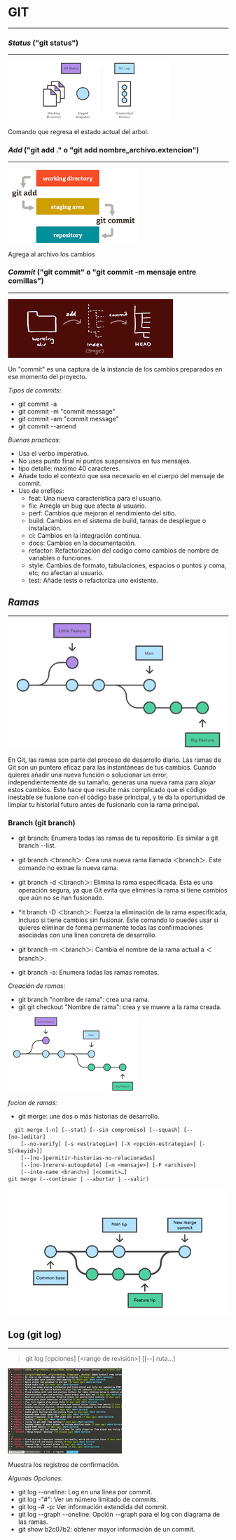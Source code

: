 # GIT
---
### *Status* ("git status")
---
![Status](/resource/Status.png)

Comando que regresa el estado actual del arbol.

### *Add* ("git add ." o "git add nombre_archivo.extencion")
---
![Add](/resource/Add.png)

Agrega al archivo los cambios 

### *Commit* ("git commit" o "git commit -m mensaje entre comillas")
---
![commit](/resource/commit.png)
  
  Un "commit" es una captura de la instancia  de los cambios preparados en ese momento del proyecto.

*Tipos de commits:*
- git commit -a
- git commit -m "commit message"
- git commit -am "commit message"
- git commit --amend

*Buenas practicas:*
- Usa el verbo imperativo.
- No uses punto final ni puntos suspensivos en tus mensajes.
- tipo detalle: maximo 40 caracteres.
- Añade todo el contexto que sea necesario en el cuerpo del mensaje de commit.
- Uso de orefijos:
  * feat: Una nueva característica para el usuario.
  * fix: Arregla un bug que afecta al usuario.
  * perf: Cambios que mejoran el rendimiento del sitio.
  * build: Cambios en el sistema de build, tareas de despliegue o instalación.
  * ci: Cambios en la integración continua.
  * docs: Cambios en la documentación.
  * refactor: Refactorización del código como cambios de nombre de variables o funciones.
  * style: Cambios de formato, tabulaciones, espacios o puntos y coma, etc; no afectan al usuario.
  * test: Añade tests o refactoriza uno existente.

## ***Ramas***
---
![ramas](/resource/ramas.svg)

 En Git, las ramas son parte del proceso de desarrollo diario. Las ramas de Git son un puntero eficaz para las instantáneas de tus cambios. Cuando quieres añadir una nueva función o solucionar un error, independientemente de su tamaño, generas una nueva rama para alojar estos cambios. Esto hace que resulte más complicado que el código inestable se fusione con el código base principal, y te da la oportunidad de limpiar tu historial futuro antes de fusionarlo con la rama principal.
### Branch (git branch)
* git branch:
Enumera todas las ramas de tu repositorio. Es similar a git branch --list.

* git branch ＜branch＞:
Crea una nueva rama llamada ＜branch＞. Este comando no extrae la nueva rama.

* git branch -d ＜branch＞:
Elimina la rama especificada. Esta es una operación segura, ya que Git evita que elimines la rama si tiene cambios que aún no se han fusionado.

* *it branch -D ＜branch＞:
Fuerza la eliminación de la rama especificada, incluso si tiene cambios sin fusionar. Este comando lo puedes usar si quieres eliminar de forma permanente todas las confirmaciones asociadas con una línea concreta de desarrollo.

* git branch -m ＜branch＞:
Cambia el nombre de la rama actual a ＜branch＞.

* git branch -a:
Enumera todas las ramas remotas.

*Creación de ramas:*
* git branch "nombre de rama": crea una rama.
* git git checkout "Nombre de rama": crea y se mueve a la rama creada.

![branch](/resource/branch.png)

*fucion de ramas:*
+ git merge: une dos o más historias de desarrollo.
```
  git merge [-n] [--stat] [--sin compromiso] [--squash] [--[no-]editar]
	[--no-verify] [-s <estrategia>] [-X <opción-estrategia>] [-S[<keyid>]]
	[--[no-]permitir-historias-no-relacionadas]
	[--[no-]rerere-autoupdate] [-m <mensaje>] [-F <archivo>]
	[--into-name <branch>] [<commit>…​]
git merge (--continuar | --abortar | --salir)
```
![merge](/resource/merge.png)

## Log (git log)
---
>git log [opciones] [<rango de revisión>] [[--] ruta…​]

![log](/resource/log.jpeg)

Muestra los registros de confirmación.

*Algunas Opciones:*
+ git log --oneline: Log en una línea por commit.
+ git log -"#": Ver un número limitado de commits.
+ git log -# -p: Ver información extendida del commit.
+ git log --graph --oneline: Opción --graph para el log con diagrama de las ramas.
+ git show b2c07b2: obtener mayor información de un commit.



